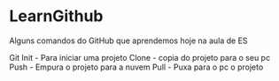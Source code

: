 # LearnGithub

Alguns comandos do GitHub que aprendemos hoje na aula de ES

Git Init - Para iniciar uma projeto
    Clone - copia do projeto para o seu pc
    Push - Empura o projeto para a nuvem
    Pull - Puxa para o pc o projeto